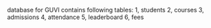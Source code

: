 database for GUVI contains following tables:
1, students
2, courses
3, admissions
4, attendance
5, leaderboard
6, fees
